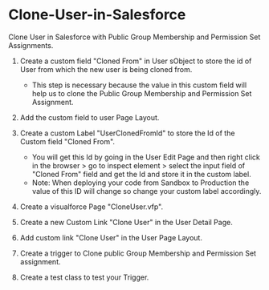 # Clone-User-in-Salesforce
Clone User in Salesforce with Public Group Membership and Permission Set Assignments.

1. Create a custom field "Cloned From" in User sObject to store the id of User from which the new user is being cloned from.
   - This step is necessary because the value in this custom field will help us to clone the Public Group Membership and Permission Set        Assignment.
   
2. Add the custom field to user Page Layout.

3. Create a custom Label "UserClonedFromId" to store the Id of the Custom field "Cloned From".
   - You will get this Id by going in the User Edit Page and then right click in the browser > go to inspect element > select the input        field of "Cloned From" field and get the Id and store it in the custom label.
   - Note: When deploying your code from Sandbox to Production the value of this ID will change so change your custom label accordingly.
   
4. Create a visualforce Page "CloneUser.vfp".

5. Create a new Custom Link "Clone User" in the User Detail Page.

6. Add custom link "Clone User" in the User Page Layout.

7. Create a trigger to Clone public Group Membership and Permission Set assignment.

8. Create a test class to test your Trigger.
